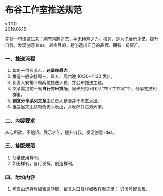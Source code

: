 # 布谷工作室推送规范
v0.1.0  
2019.06.15

先抄一句语录过来：胸有鸿鹄之志，手无缚鸡之力。推送，是为了展示才艺，提升自我，发现创意 idea。最终目的，是创造出自己的品牌，拥有一份资产。

### 一、推送流程

1. 每周一位负责人，**这周你最大**。
2. 推送一般安排周三、周五、周六晚 10:30~11:30 发出。
3. 负责人安排下周两位推送人员，并公布推送主题。
4. 文章需提前一天**自行秀米排版**，同步到秀米团队“布谷工作室”中，分享链接到群里。
5. **创意分享系列文章**由负责人整合并于周五发出。
6. 推送当天由该周负责人发出，并发邮件告知大家。


### 二、内容要求

从心所欲，不逾矩。展示才艺，提升自我，发现创意 idea。


### 三、排版规范

1. 尽量使用样刊。
2. 如无样刊，自行发挥，创造样刊。

### 四、附加内容

1. 可自由选择增加留言功能，留言入口及详细教程看这里： [订阅号留言板](https://lyb.nephen.cn/)。

